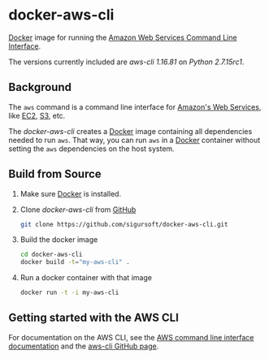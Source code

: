docker-aws-cli
==============

[Docker](https://www.docker.com) image for running the [Amazon Web Services Command Line Interface](http://aws.amazon.com/cli/).

The versions currently included are *aws-cli 1.16.81* on *Python 2.7.15rc1*.

Background
----------

The `aws` command is a command line interface for [Amazon's Web Services](http://aws.amazon.com),
like [EC2](http://aws.amazon.com/ec2), [S3](http://aws.amazon.com/s3/), etc.

The _docker-aws-cli_ creates a [Docker](https://www.docker.com) image containing all dependencies needed to run `aws`. That way, you can run `aws` in a [Docker](https://www.docker.com) container without setting the `aws` dependencies on the host system.

Build from Source
-----------------

1. Make sure [Docker](https://www.docker.com) is installed.
3. Clone _docker-aws-cli_ from [GitHub](https://github.com/sigursoft/docker-aws-cli)

   ```bash
   git clone https://github.com/sigursoft/docker-aws-cli.git
   ```
4. Build the docker image

   ```bash
   cd docker-aws-cli
   docker build -t="my-aws-cli" .
   ```

5. Run a docker container with that image

   ```bash
   docker run -t -i my-aws-cli
   ```

Getting started with the AWS CLI
--------------------------------

For documentation on the AWS CLI, see the [AWS command line interface documentation](http://aws.amazon.com/documentation/cli/) and the [aws-cli GitHub page](https://github.com/aws/aws-cli).
